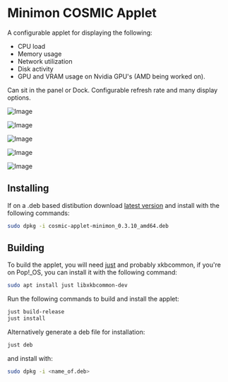 # Minimon COSMIC Applet

A configurable applet for displaying the following:
* CPU load
* Memory usage
* Network utilization
* Disk activity
* GPU and VRAM usage on Nvidia GPU's (AMD being worked on). 

Can sit in the panel or Dock. Configurable refresh rate and many display options.

![Image](https://github.com/cosmic-utils/minimon-applet/blob/main/cosmic-applet-minimon.png)


![Image](https://github.com/user-attachments/assets/5d697c74-f7dc-4213-8516-465c32e5567b)


![Image](https://github.com/user-attachments/assets/b6fa25a0-2945-4a40-bdf4-38ef946b8d26)



![Image](https://github.com/user-attachments/assets/2787cf05-2121-4c25-b1a2-d0b511c30215)

![Image](https://github.com/user-attachments/assets/97b5b4a6-d46c-4d12-8b75-65375b9eff04)

## Installing
If on a .deb based distibution download [latest version](https://github.com/Hyperchaotic/minimon-applet/releases) and install with the following commands:

```sh
sudo dpkg -i cosmic-applet-minimon_0.3.10_amd64.deb
```

## Building

To build the applet, you will need [just](https://github.com/casey/just) and probably xkbcommon, if you're on Pop!\_OS, you can install it with the following command:

```sh
sudo apt install just libxkbcommon-dev
```

Run the following commands to build and install the applet:

```sh
just build-release
just install
```

Alternatively generate a deb file for installation:

```sh
just deb
```
and install with:

```sh
sudo dpkg -i <name_of.deb>
```


